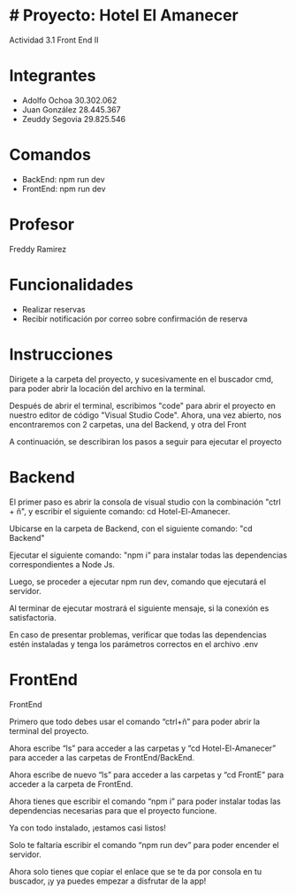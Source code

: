 #  # Proyecto: Hotel El Amanecer
  Actividad 3.1 Front End II

# Integrantes

- Adolfo Ochoa 30.302.062
- Juan González 28.445.367
- Zeuddy Segovia 29.825.546

# Comandos
  - BackEnd: npm run dev
  - FrontEnd: npm run dev

# Profesor

  Freddy Ramirez

# Funcionalidades

- Realizar reservas
- Recibir notificación por correo sobre confirmación de reserva

# Instrucciones

Dirigete a la carpeta del proyecto, y sucesivamente en el buscador cmd, para poder abrir la locación del archivo en la terminal.

Después de abrir el terminal, escribimos "code" para abrir el proyecto en nuestro editor de código "Visual Studio Code". Ahora,  una vez abierto, nos encontraremos con 2 carpetas, una del Backend, y otra del Front

A continuación, se describiran los pasos a seguir para ejecutar el proyecto

# Backend

El primer paso es abrir la consola de visual studio con la combinación "ctrl + ñ", y escribir el siguiente comando: cd Hotel-El-Amanecer.

Ubicarse en la carpeta de Backend, con el siguiente comando: "cd Backend"

Ejecutar el siguiente comando: "npm i" para instalar todas las dependencias correspondientes a Node Js.

Luego, se proceder a ejecutar npm run dev, comando que ejecutará el servidor.

Al terminar de ejecutar mostrará el siguiente mensaje, si la conexión es satisfactoria.

En caso de presentar problemas, verificar que todas las dependencias estén instaladas y tenga los parámetros correctos en el archivo .env

# FrontEnd

FrontEnd

Primero que todo debes usar el comando “ctrl+ñ” para poder abrir la terminal del proyecto.

Ahora escribe “ls” para acceder a las carpetas y “cd Hotel-El-Amanecer” para acceder a las carpetas de FrontEnd/BackEnd.

Ahora escribe de nuevo “ls” para acceder a las carpetas y “cd FrontE” para acceder a la carpeta de FrontEnd.

Ahora tienes que escribir el comando “npm i” para poder instalar todas las dependencias necesarias para que el proyecto funcione.

Ya con todo instalado, ¡estamos casi listos!

Solo te faltaría escribir el comando “npm run dev” para poder encender el servidor.

Ahora solo tienes que copiar el enlace que se te da por consola en tu buscador, ¡y ya puedes empezar a disfrutar de la app!
